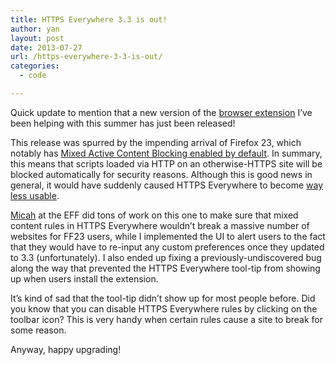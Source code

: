```yaml
---
title: HTTPS Everywhere 3.3 is out!
author: yan
layout: post
date: 2013-07-27
url: /https-everywhere-3-3-is-out/
categories:
  - code

---
```

Quick update to mention that a new version of the [browser extension][1] I&#8217;ve been helping with this summer has just been released!

This release was spurred by the impending arrival of Firefox 23, which notably has [Mixed Active Content Blocking enabled by default][2]. In summary, this means that scripts loaded via HTTP on an otherwise-HTTPS site will be blocked automatically for security reasons. Although this is good news in general, it would have suddenly caused HTTPS Everywhere to become [way less usable][3].

[Micah][4] at the EFF did tons of work on this one to make sure that mixed content rules in HTTPS Everywhere wouldn&#8217;t break a massive number of websites for FF23 users, while I implemented the UI to alert users to the fact that they would have to re-input any custom preferences once they updated to 3.3 (unfortunately). I also ended up fixing a previously-undiscovered bug along the way that prevented the HTTPS Everywhere tool-tip from showing up when users install the extension.

It&#8217;s kind of sad that the tool-tip didn&#8217;t show up for most people before. Did you know that you can disable HTTPS Everywhere rules by clicking on the toolbar icon? This is very handy when certain rules cause a site to break for some reason.

Anyway, happy upgrading!

 [1]: https://www.eff.org/https-everywhere
 [2]: https://blog.mozilla.org/tanvi/2013/04/10/mixed-content-blocking-enabled-in-firefox-23/
 [3]: https://trac.torproject.org/projects/tor/ticket/9196
 [4]: https://www.eff.org/about/staff/micah-lee
